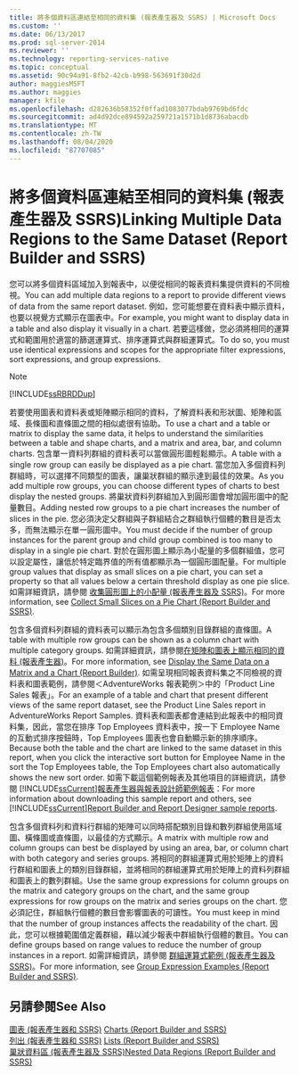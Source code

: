```yaml
---
title: 將多個資料區連結至相同的資料集 (報表產生器及 SSRS) | Microsoft Docs
ms.custom: ''
ms.date: 06/13/2017
ms.prod: sql-server-2014
ms.reviewer: ''
ms.technology: reporting-services-native
ms.topic: conceptual
ms.assetid: 90c94a91-8fb2-42cb-b998-563691f30d2d
author: maggiesMSFT
ms.author: maggies
manager: kfile
ms.openlocfilehash: d282636b58352f0ffad1083077bdab9769bd6fdc
ms.sourcegitcommit: ad4d92dce894592a259721a1571b1d8736abacdb
ms.translationtype: MT
ms.contentlocale: zh-TW
ms.lasthandoff: 08/04/2020
ms.locfileid: "87707085"
---
```

# <a name="linking-multiple-data-regions-to-the-same-dataset-report-builder-and-ssrs"></a><span data-ttu-id="f9997-102">將多個資料區連結至相同的資料集 (報表產生器及 SSRS)</span><span class="sxs-lookup"><span data-stu-id="f9997-102">Linking Multiple Data Regions to the Same Dataset (Report Builder and SSRS)</span></span>
  <span data-ttu-id="f9997-103">您可以將多個資料區域加入到報表中，以便從相同的報表資料集提供資料的不同檢視。</span><span class="sxs-lookup"><span data-stu-id="f9997-103">You can add multiple data regions to a report to provide different views of data from the same report dataset.</span></span> <span data-ttu-id="f9997-104">例如，您可能想要在資料表中顯示資料，也要以視覺方式顯示在圖表中。</span><span class="sxs-lookup"><span data-stu-id="f9997-104">For example, you might want to display data in a table and also display it visually in a chart.</span></span> <span data-ttu-id="f9997-105">若要這樣做，您必須將相同的運算式和範圍用於適當的篩選運算式、排序運算式與群組運算式。</span><span class="sxs-lookup"><span data-stu-id="f9997-105">To do so, you must use identical expressions and scopes for the appropriate filter expressions, sort expressions, and group expressions.</span></span>  
  
> [!NOTE]  
>  [!INCLUDE[ssRBRDDup](../../includes/ssrbrddup-md.md)]  
  
 <span data-ttu-id="f9997-106">若要使用圖表和資料表或矩陣顯示相同的資料，了解資料表和形狀圖、矩陣和區域、長條圖和直條圖之間的相似處很有協助。</span><span class="sxs-lookup"><span data-stu-id="f9997-106">To use a chart and a table or matrix to display the same data, it helps to understand the similarities between a table and shape charts, and a matrix and area, bar, and column charts.</span></span> <span data-ttu-id="f9997-107">包含單一資料列群組的資料表可以當做圓形圖輕鬆顯示。</span><span class="sxs-lookup"><span data-stu-id="f9997-107">A table with a single row group can easily be displayed as a pie chart.</span></span> <span data-ttu-id="f9997-108">當您加入多個資料列群組時，可以選擇不同類型的圖表，讓巢狀群組的顯示達到最佳的效果。</span><span class="sxs-lookup"><span data-stu-id="f9997-108">As you add multiple row groups, you can choose different types of charts to best display the nested groups.</span></span> <span data-ttu-id="f9997-109">將巢狀資料列群組加入到圓形圖會增加圓形圖中的配量數目。</span><span class="sxs-lookup"><span data-stu-id="f9997-109">Adding nested row groups to a pie chart increases the number of slices in the pie.</span></span> <span data-ttu-id="f9997-110">您必須決定父群組與子群組結合之群組執行個體的數目是否太多，而無法顯示在單一圓形圖中。</span><span class="sxs-lookup"><span data-stu-id="f9997-110">You must decide if the number of group instances for the parent group and child group combined is too many to display in a single pie chart.</span></span> <span data-ttu-id="f9997-111">對於在圓形圖上顯示為小配量的多個群組值，您可以設定屬性，讓低於特定臨界值的所有值都顯示為一個圓形圖配量。</span><span class="sxs-lookup"><span data-stu-id="f9997-111">For multiple group values that display as small slices on a pie chart, you can set a property so that all values below a certain threshold display as one pie slice.</span></span> <span data-ttu-id="f9997-112">如需詳細資訊，請參閱 [收集圓形圖上的小配量 &#40;報表產生器及 SSRS&#41;](collect-small-slices-on-a-pie-chart-report-builder-and-ssrs.md)。</span><span class="sxs-lookup"><span data-stu-id="f9997-112">For more information, see [Collect Small Slices on a Pie Chart &#40;Report Builder and SSRS&#41;](collect-small-slices-on-a-pie-chart-report-builder-and-ssrs.md).</span></span>  
  
 <span data-ttu-id="f9997-113">包含多個資料列群組的資料表可以顯示為包含多個類別目錄群組的直條圖。</span><span class="sxs-lookup"><span data-stu-id="f9997-113">A table with multiple row groups can be shown as a column chart with multiple category groups.</span></span> <span data-ttu-id="f9997-114">如需詳細資訊，請參閱[在矩陣和圖表上顯示相同的資料 &#40;報表產生器&#41;](display-the-same-data-on-a-matrix-and-a-chart-report-builder.md)。</span><span class="sxs-lookup"><span data-stu-id="f9997-114">For more information, see [Display the Same Data on a Matrix and a Chart &#40;Report Builder&#41;](display-the-same-data-on-a-matrix-and-a-chart-report-builder.md).</span></span> <span data-ttu-id="f9997-115">如需呈現相同報表資料集之不同檢視的資料表和圖表範例，請參閱＜AdventureWorks 報表範例＞中的「Product Line Sales 報表」。</span><span class="sxs-lookup"><span data-stu-id="f9997-115">For an example of a table and chart that present different views of the same report dataset, see the Product Line Sales report in AdventureWorks Report Samples.</span></span> <span data-ttu-id="f9997-116">資料表和圖表都會連結到此報表中的相同資料集，因此，當您在排序 Top Employees 資料表中，按一下 Employee Name 的互動式排序按鈕時，Top Employees 圖表也會自動顯示新的排序順序。</span><span class="sxs-lookup"><span data-stu-id="f9997-116">Because both the table and the chart are linked to the same dataset in this report, when you click the interactive sort button for Employee Name in the sort the Top Employees table, the Top Employees chart also automatically shows the new sort order.</span></span> <span data-ttu-id="f9997-117">如需下載這個範例報表及其他項目的詳細資訊，請參閱 [!INCLUDE[ssCurrent](../../includes/sscurrent-md.md)][報表產生器與報表設計師範例報表](https://go.microsoft.com/fwlink/?LinkId=198283)：</span><span class="sxs-lookup"><span data-stu-id="f9997-117">For more information about downloading this sample report and others, see [!INCLUDE[ssCurrent](../../includes/sscurrent-md.md)][Report Builder and Report Designer sample reports](https://go.microsoft.com/fwlink/?LinkId=198283).</span></span>  
  
 <span data-ttu-id="f9997-118">包含多個資料列和資料行群組的矩陣可以同時搭配類別目錄和數列群組使用區域圖、橫條圖或直條圖，以最佳的方式顯示。</span><span class="sxs-lookup"><span data-stu-id="f9997-118">A matrix with multiple row and column groups can best be displayed by using an area, bar, or column chart with both category and series groups.</span></span> <span data-ttu-id="f9997-119">將相同的群組運算式用於矩陣上的資料行群組和圖表上的類別目錄群組，並將相同的群組運算式用於矩陣上的資料列群組和圖表上的數列群組。</span><span class="sxs-lookup"><span data-stu-id="f9997-119">Use the same group expressions for column groups on the matrix and category groups on the chart, and the same group expressions for row groups on the matrix and series groups on the chart.</span></span> <span data-ttu-id="f9997-120">您必須記住，群組執行個體的數目會影響圖表的可讀性。</span><span class="sxs-lookup"><span data-stu-id="f9997-120">You must keep in mind that the number of group instances affects the readability of the chart.</span></span> <span data-ttu-id="f9997-121">因此，您可以根據範圍值定義群組，藉以減少報表中群組執行個體的數目。</span><span class="sxs-lookup"><span data-stu-id="f9997-121">You can define groups based on range values to reduce the number of group instances in a report.</span></span> <span data-ttu-id="f9997-122">如需詳細資訊，請參閱 [群組運算式範例 &#40;報表產生器及 SSRS&#41;](expression-examples-report-builder-and-ssrs.md)。</span><span class="sxs-lookup"><span data-stu-id="f9997-122">For more information, see [Group Expression Examples &#40;Report Builder and SSRS&#41;](expression-examples-report-builder-and-ssrs.md).</span></span>  
  
## <a name="see-also"></a><span data-ttu-id="f9997-123">另請參閱</span><span class="sxs-lookup"><span data-stu-id="f9997-123">See Also</span></span>  
 <span data-ttu-id="f9997-124">[圖表 &#40;報表產生器和 SSRS&#41;](charts-report-builder-and-ssrs.md) </span><span class="sxs-lookup"><span data-stu-id="f9997-124">[Charts &#40;Report Builder and SSRS&#41;](charts-report-builder-and-ssrs.md) </span></span>  
 <span data-ttu-id="f9997-125">[列出 &#40;報表產生器和 SSRS&#41;](tables-matrices-and-lists-report-builder-and-ssrs.md) </span><span class="sxs-lookup"><span data-stu-id="f9997-125">[Lists &#40;Report Builder and SSRS&#41;](tables-matrices-and-lists-report-builder-and-ssrs.md) </span></span>  
 [<span data-ttu-id="f9997-126">巢狀資料區 &#40;報表產生器及 SSRS&#41;</span><span class="sxs-lookup"><span data-stu-id="f9997-126">Nested Data Regions &#40;Report Builder and SSRS&#41;</span></span>](nested-data-regions-report-builder-and-ssrs.md)  
  
  
